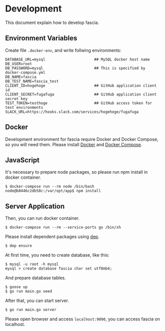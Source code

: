 # Development
This document explain how to develop fascia.

## Environment Variables

Create file `.docker-env`, and write follwing environments:

```
DATABASE_URL=mysql                      ## MySQL docker host name
DB_USER=root
DB_PASSWORD=mysql                       ## This is specified by docker-compose.yml
DB_NAME=fascia
DB_TEST_NAME=fascia_test
CLIENT_ID=hogehoge                      ## GitHub application client id
CLIENT_SECRET=fugafuga                  ## GitHub application client secret key
TEST_TOKEN=testhoge                     ## GitHub access token for test environments
SLACK_URL=https://hooks.slack.com/services/hogehoge/fugafuga
```

## Docker

Development environment for fascia require Docker and Docker Compose, so you will need them.
Please install [Docker](https://docs.docker.com/mac/) and [Docker Compose](https://docs.docker.com/compose/).


## JavaScript

It's necessary to prepare node packages, so please run npm install in docker container.

```
$ docker-compose run --rm node /bin/bash
node@b8446c2db58c:/var/opt/app$ npm install
```

## Server Application

Then, you can run docker container.

```
$ docker-compose run --rm --service-ports go /bin/sh
```

Please install dependent packages using [dep](https://github.com/golang/dep).

```
$ dep ensure
```


At first time, you need to create database, like this:

```
$ mysql -u root -h mysql
mysql > create database fascia char set utf8mb4;
```

And prepare database tables.

```
$ goose up
$ go run main.go seed
```

After that, you can start server.

```
$ go run main.go server
```

Please open browser and access `localhost:9090`, you can access fascia on localhost.

